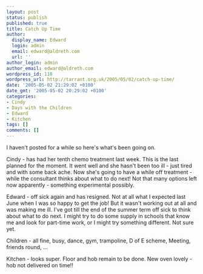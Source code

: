 ```yaml
---
layout: post
status: publish
published: true
title: Catch Up Time
author:
  display_name: Edward
  login: admin
  email: edward@aldreth.com
  url: ''
author_login: admin
author_email: edward@aldreth.com
wordpress_id: 118
wordpress_url: http://tarrant.org.uk/2005/05/02/catch-up-time/
date: '2005-05-02 21:29:02 +0100'
date_gmt: '2005-05-02 20:29:02 +0100'
categories:
- Cindy
- Days with the Children
- Edward
- Kitchen
tags: []
comments: []
---
```

<p>I haven't posted for a while so here's what's been going on.</p>
<p>Cindy - has had her tenth chemo treatment last week.  This is the last planned for the moment.  It went well and she hasn't been too ill - just tired and with some back ache.  Now she's going to have a while off treatment - while the consultant thinks about what to do next!  Not that many options left now apparently - something experimental possibly.</p>
<p>Edward - off sick again and has resigned.  Not at all what I expected last June when I was so happy to get the job!  But it wasn't working out at all and was making me ill.  I've got till the end of the summer term off sick to think about what to do next.  I might try to do some supply in schools that know me and look for part-time work, or I might try something different.  Not sure yet.</p>
<p>Children - all fine, busy, dance, gym, trampoline, D of E scheme, Meeting, friends round, ...</p>
<p>Kitchen - looks super.  Floor and hob remain to be done.  New oven lovely - hob not delivered on time!!</p>

